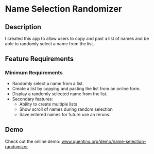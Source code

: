 # Name Selection Randomizer 

## Description
I created this app to allow users to copy and past a list of names and be able to randomly select a name from the list.

## Feature Requirements

### Minimum Requirements
* Randomly select a name from a list.
* Create a list by copying and pasting the list from an online form.
* Display a randomly selected name from the list.
* Secondary features:
    * Ability to create multiple lists
    * Show scroll of names during random selection
    * Save entered names for future use an reruns.

## Demo
Check out the online demo: www.quentino.org/demo/name-selection-randomizer
